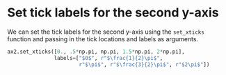 # Set tick labels for the second y-axis

We can set the tick labels for the second y-axis using the `set_xticks` function and passing in the tick locations and labels as arguments.

```python
ax2.set_xticks([0., .5*np.pi, np.pi, 1.5*np.pi, 2*np.pi],
               labels=["$0$", r"$\frac{1}{2}\pi$",
                       r"$\pi$", r"$\frac{3}{2}\pi$", r"$2\pi$"])
```
